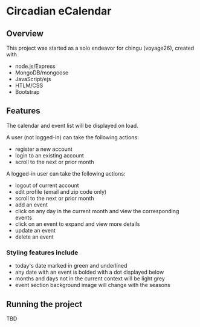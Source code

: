 # Circadian eCalendar

## Overview
This project was started as a solo endeavor for chingu (voyage26), created with
- node.js/Express
- MongoDB/mongoose
- JavaScript/ejs
- HTLM/CSS
- Bootstrap

## Features
The calendar and event list will be displayed on load.  

A user (not logged-in) can take the following actions:
- register a new account
- login to an existing account
- scroll to the next or prior month

A logged-in user can take the following actions:
- logout of current account
- edit profile (email and zip code only)
- scroll to the next or prior month
- add an event
- click on any day in the current month and view the corresponding events
- click on an event to expand and view more details
- update an event
- delete an event

### Styling features include
- today's date marked in green and underlined
- any date with an event is bolded with a dot displayed below
- months and days not in the current context will be light grey
- event section background image will change with the seasons


## Running the project
TBD
